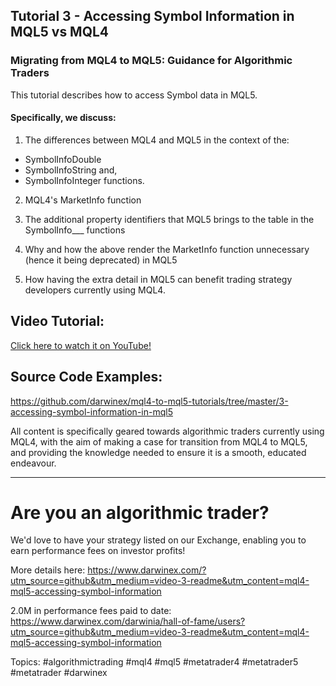 ## Tutorial 3 - Accessing Symbol Information in MQL5 vs MQL4
### Migrating from MQL4 to MQL5: Guidance for Algorithmic Traders

This tutorial describes how to access Symbol data in MQL5.

#### Specifically, we discuss:

1) The differences between MQL4 and MQL5 in the context of the:

- SymbolInfoDouble
- SymbolInfoString and, 
- SymbolInfoInteger functions.

2) MQL4's MarketInfo function

3) The additional property identifiers that MQL5 brings to the table in the SymbolInfo___ functions

4) Why and how the above render the MarketInfo function unnecessary (hence it being deprecated) in MQL5

5) How having the extra detail in MQL5 can benefit trading strategy developers currently using MQL4.

Video Tutorial:
--
[Click here to watch it on YouTube!](https://www.youtube.com/watch?v=Hb5lu-N6dIQ)

Source Code Examples:
--
https://github.com/darwinex/mql4-to-mql5-tutorials/tree/master/3-accessing-symbol-information-in-mql5

All content is specifically geared towards algorithmic traders currently using MQL4, with the aim of making a case for transition from MQL4 to MQL5, and providing the knowledge needed to ensure it is a smooth, educated endeavour.

---

# Are you an algorithmic trader? 

We'd love to have your strategy listed on our Exchange, enabling you to earn performance fees on investor profits!

More details here:
https://www.darwinex.com/?utm_source=github&utm_medium=video-3-readme&utm_content=mql4-mql5-accessing-symbol-information

2.0M in performance fees paid to date:
https://www.darwinex.com/darwinia/hall-of-fame/users?utm_source=github&utm_medium=video-3-readme&utm_content=mql4-mql5-accessing-symbol-information

Topics: #algorithmictrading #mql4 #mql5 #metatrader4 #metatrader5 #metatrader #darwinex
